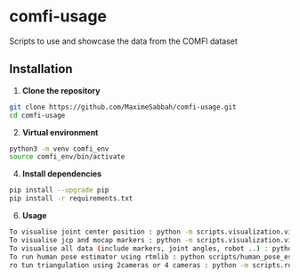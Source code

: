 # comfi-usage
Scripts to use and showcase the data from the COMFI dataset

## Installation

1. **Clone the repository**

```bash
git clone https://github.com/MaximeSabbah/comfi-usage.git
cd comfi-usage
```
2. **Virtual environment**
```bash
python3 -m venv comfi_env
source comfi_env/bin/activate
```

4. **Install dependencies**
```bash
pip install --upgrade pip
pip install -r requirements.txt
```
6. **Usage**
```bash
To visualise joint center position : python -m scripts.visualization.viz_jcp
To visualise jcp and mocap markers : python -m scripts.visualization.viz_multiple_mks_set
To visualise all data (include markers, joint angles, robot ..) : python -m scripts.visualization.viz_all_data
To run human pose estimator using rtmlib : python scripts/human_pose_estimator/run_pose_estimator.py 
ro tun triangulation using 2cameras or 4 cameras : python -m scripts.run_triangulation

```
